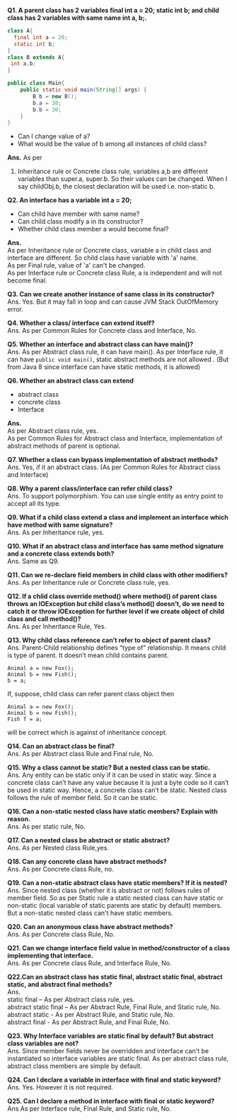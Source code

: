 **Q1. A parent class has 2 variables final int a = 20; static int b; and child class has 2 variables with same name int a, b;.**
```java
class A{
  final int a = 20;
  static int b;
}
class B extends A{
 int a,b;
}

public class Main{
    public static void main(String[] args) {
        B b = new B();
        b.a = 30;
        b.b = 30;
    }
}

```
* Can I change value of a? 
* What would be the value of b among all instances of child class?

**Ans.**
As per 
1. Inheritance rule or Concrete class rule, variables a,b are different variables than super.a, super.b. So their values can be changed. When I say childObj.b, the closest declaration will be used i.e. non-static b.

**Q2. An interface has a variable int a = 20;**
* Can child have member with same name?
* Can child class modify a in its constructor?
* Whether child class member a would become final?

**Ans.**
<br/>As per Inheritance rule or Concrete class, variable a in child class and interface are different. So child class have variable with 'a' name.
<br/>As per Final rule, value of 'a' can't be changed.
<br/>As per Interface rule or Concrete class Rule, a is independent and will not become final.

**Q3. Can we create another instance of same class in its constructor?**
<br/>Ans. Yes. But it may fall in loop and can cause JVM Stack OutOfMemory error.

**Q4. Whether a class/ interface can extend itself?**
<br/>Ans. As per Common Rules for Concrete class and Interface, No.

**Q5. Whether an interface and abstract class can have main()?**
<br/>Ans. As per Abstract class rule, it can have main(). As per Interface rule, it can have `public void main()`, static abstract methods are not allowed . (But from Java 8 since interface can have static methods, it is allowed)

**Q6. Whether an abstract class can extend**
* abstract class
* concrete class
* Interface

**Ans.**
<br/>As per Abstract class rule, yes. 
<br/>As per Common Rules for Abstract class and Interface, implementation of abstract methods of parent is optional.

**Q7. Whether a class can bypass implementation of abstract methods?**
<br/>Ans. Yes, if it an abstract class. (As per Common Rules for Abstract class and Interface)

**Q8. Why a parent class/interface can refer child class?**
<br/>Ans. To support polymorphism. You can use single entity as entry point to accept all its type.

**Q9. What if a child class extend a class and implement an interface which have method with same signature?**
<br/>Ans. As per Inheritance rule, yes.

**Q10. What if an abstract class and interface has same method signature and a concrete class extends both?**
<br/>Ans. Same as Q9.

**Q11. Can we re-declare field members in child class with other modifiers?**
<br/>Ans. As per Inheritance rule or Concrete class rule, yes.

**Q12. If a child class override method() where method() of parent class throws an IOException but child class’s method() doesn’t, do we need to catch it or throw IOException for further level if we create object of child class and call method()?**
<br/>Ans. As per Inheritance Rule, Yes.

**Q13. Why child class reference can’t refer to object of parent class?**
<br/>Ans. Parent-Child relationship defines “type of” relationship. It means child is type of parent. It doesn’t mean child contains parent. 

```
Animal a = new Fox();
Animal b = new Fish();
b = a;
```

If, suppose, child class can refer parent class object then

```
Animal a = new Fox();
Animal b = new Fish();
Fish f = a;
```
will be correct which is against of inheritance concept.

**Q14. Can an abstract class be final?**
<br/>Ans. As per Abstract class Rule and Final rule, No.

**Q15. Why a class cannot be static? But a nested class can be static.**
<br/>Ans. Any entity can be static only if it can be used in static way. Since a concrete class can’t have any value because it is just a byte code so it can’t be used in static way. Hence, a concrete class can’t be static.
Nested class follows the rule of member field. So it can be static.

**Q16. Can a non-static nested class have static members? Explain with reason.**
<br/>Ans. As per static rule, No.

**Q17. Can a nested class be abstract or static abstract?**
<br/>Ans. As per Nested class Rule,yes.

**Q18. Can any concrete class have abstract methods?**
<br/>Ans. As per Concrete class Rule, no.

**Q19. Can a non-static abstract class have static members? If it is nested?**
<br/>Ans. Since nested class (whether it is abstract or not) follows rules of member field. So as per Static rule a static nested class can have static or non-static (local variable of static parents are static by default) members. But a non-static nested class can't have static members.

**Q20. Can an anonymous class have abstract methods?**
<br/>Ans. As per Concrete class Rule, No.

**Q21. Can we change interface field value in method/constructor of a class implementing that interface.**
<br/>Ans. As per Concrete class Rule, and Interface Rule, No.

**Q22.Can an abstract class has static final, abstract static final, abstract static, and abstract final methods?**
<br/>Ans. 
<br/>static final – As per Abstract class rule, yes.
<br/>abstract static final – As per Abstract Rule, Final Rule, and Static rule, No.
<br/>abstract static - As per Abstract Rule, and Static rule, No.
<br/>abstract final - As per Abstract Rule, and Final Rule, No.


**Q23. Why Interface variables are static final by default? But abstract class variables are not?**
<br/>Ans. Since member fields never be overridden and interface can't be instantiated so interface variables are static final. As per abstract class rule, abstract class members are simple by default.

**Q24. Can I declare a variable in interface with final and static keyword?**
<br/>Ans. Yes. However it is not required.

**Q25. Can I declare a method in interface with final or static keyword?**
<br/>Ans As per Interface rule, Final Rule, and Static rule, No.
